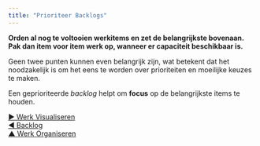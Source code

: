 ```yaml
---
title: "Prioriteer Backlogs"
---
```



**Orden al nog te voltooien werkitems en zet de belangrijkste bovenaan. Pak dan item voor item werk op, wanneer er capaciteit beschikbaar is.**

Geen twee punten kunnen even belangrijk zijn, wat betekent dat het noodzakelijk is om het eens te worden over prioriteiten en moeilijke keuzes te maken.

Een geprioriteerde <dfn data-info="Backlog: Een (geprioriteerde) lijst van werk gerelateerde items (deliverables), of (drivers) die nog moeten worden opgepakt.">backlog</dfn> helpt om **focus** op de belangrijkste items te houden.

[&#9654; Werk Visualiseren](visualize-work.html)<br/>[&#9664; Backlog](backlog.html)<br/>[&#9650; Werk Organiseren](organizing-work.html)

